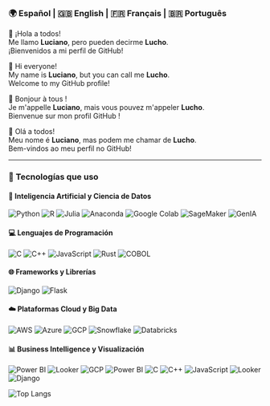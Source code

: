 ### 🌍 Español | 🇬🇧 English | 🇫🇷 Français | 🇧🇷 Português

👋 ¡Hola a todos!  
Me llamo **Luciano**, pero pueden decirme **Lucho**.  
¡Bienvenidos a mi perfil de GitHub!

👋 Hi everyone!  
My name is **Luciano**, but you can call me **Lucho**.  
Welcome to my GitHub profile!

👋 Bonjour à tous !  
Je m'appelle **Luciano**, mais vous pouvez m'appeler **Lucho**.  
Bienvenue sur mon profil GitHub !

👋 Olá a todos!  
Meu nome é **Luciano**, mas podem me chamar de **Lucho**.  
Bem-vindos ao meu perfil no GitHub!

---

### 🚀 Tecnologías que uso

#### 🧠 Inteligencia Artificial y Ciencia de Datos
![Python](https://img.shields.io/badge/Python-3776AB?style=for-the-badge&logo=python&logoColor=white)
![R](https://img.shields.io/badge/R-276DC3?style=for-the-badge&logo=r&logoColor=white)
![Julia](https://img.shields.io/badge/Julia-9558B2?style=for-the-badge&logo=julia&logoColor=white)
![Anaconda](https://img.shields.io/badge/Anaconda-44A833?style=for-the-badge&logo=anaconda&logoColor=white)
![Google Colab](https://img.shields.io/badge/Google%20Colab-F9AB00?style=for-the-badge&logo=googlecolab&logoColor=white)
![SageMaker](https://img.shields.io/badge/SageMaker-232F3E?style=for-the-badge&logo=amazonaws&logoColor=white)
![GenIA](https://img.shields.io/badge/GenIA-8A2BE2?style=for-the-badge&logo=openai&logoColor=white)

#### 💻 Lenguajes de Programación
![C](https://img.shields.io/badge/C-00599C?style=for-the-badge&logo=c&logoColor=white)
![C++](https://img.shields.io/badge/C++-00599C?style=for-the-badge&logo=c%2B%2B&logoColor=white)
![JavaScript](https://img.shields.io/badge/JavaScript-F7DF1E?style=for-the-badge&logo=javascript&logoColor=black)
![Rust](https://img.shields.io/badge/Rust-000000?style=for-the-badge&logo=rust&logoColor=white)
![COBOL](https://img.shields.io/badge/COBOL-00009B?style=for-the-badge&logo=cobol&logoColor=white)

#### 🌐 Frameworks y Librerías
![Django](https://img.shields.io/badge/Django-092E20?style=for-the-badge&logo=django&logoColor=white)
![Flask](https://img.shields.io/badge/Flask-000000?style=for-the-badge&logo=flask&logoColor=white)

#### ☁️ Plataformas Cloud y Big Data
![AWS](https://img.shields.io/badge/AWS-232F3E?style=for-the-badge&logo=amazonaws&logoColor=white)
![Azure](https://img.shields.io/badge/Azure-0078D4?style=for-the-badge&logo=microsoftazure&logoColor=white)
![GCP](https://img.shields.io/badge/GCP-4285F4?style=for-the-badge&logo=googlecloud&logoColor=white)
![Snowflake](https://img.shields.io/badge/Snowflake-56B9EB?style=for-the-badge&logo=snowflake&logoColor=white)
![Databricks](https://img.shields.io/badge/Databricks-E42B2B?style=for-the-badge&logo=databricks&logoColor=white)

#### 📊 Business Intelligence y Visualización
![Power BI](https://img.shields.io/badge/Power%20BI-F2C811?style=for-the-badge&logo=powerbi&logoColor=black)
![Looker](https://img.shields.io/badge/Looker-4285F4?style=for-the-badge&logo=looker&logoColor=white)
![GCP](https://img.shields.io/badge/GCP-4285F4?style=for-the-badge&logo=googlecloud&logoColor=white)
![Power BI](https://img.shields.io/badge/Power%20BI-F2C811?style=for-the-badge&logo=powerbi&logoColor=black)
![C](https://img.shields.io/badge/C-00599C?style=for-the-badge&logo=c&logoColor=white)
![C++](https://img.shields.io/badge/C++-00599C?style=for-the-badge&logo=c%2B%2B&logoColor=white)
![JavaScript](https://img.shields.io/badge/JavaScript-F7DF1E?style=for-the-badge&logo=javascript&logoColor=black)
![Looker](https://img.shields.io/badge/Looker-4285F4?style=for-the-badge&logo=looker&logoColor=white)
![Django](https://img.shields.io/badge/Django-092E20?style=for-the-badge&logo=django&logoColor=white)



![Top Langs](https://github-readme-stats.vercel.app/api/top-langs/?username=luchoxiii&layout=compact&theme=radical)

